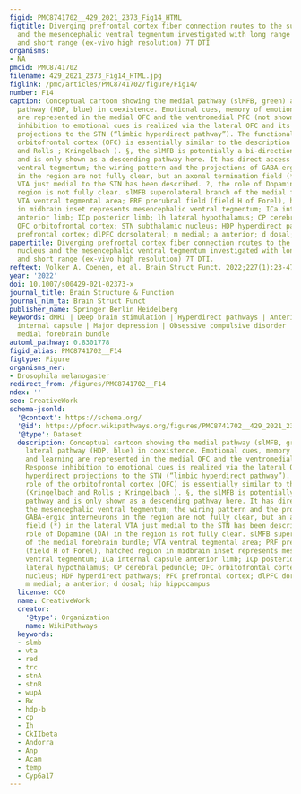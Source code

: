 ```yaml
---
figid: PMC8741702__429_2021_2373_Fig14_HTML
figtitle: Diverging prefrontal cortex fiber connection routes to the subthalamic nucleus
  and the mesencephalic ventral tegmentum investigated with long range (normative)
  and short range (ex-vivo high resolution) 7T DTI
organisms:
- NA
pmcid: PMC8741702
filename: 429_2021_2373_Fig14_HTML.jpg
figlink: /pmc/articles/PMC8741702/figure/Fig14/
number: F14
caption: Conceptual cartoon showing the medial pathway (slMFB, green) and the lateral
  pathway (HDP, blue) in coexistence. Emotional cues, memory of emotions and learning
  are represented in the medial OFC and the ventromedial PFC (not shown). Response
  inhibition to emotional cues is realized via the lateral OFC and its hyperdirect
  projections to the STN (“limbic hyperdirect pathway”). The functional role of the
  orbitofrontal cortex (OFC) is essentially similar to the description (Kringelbach
  and Rolls ; Kringelbach ). §, the slMFB is potentially a bi-directional pathway
  and is only shown as a descending pathway here. It has direct access to the mesencephalic
  ventral tegmentum; the wiring pattern and the projections of GABA-ergic interneurons
  in the region are not fully clear, but an axonal termination field (*) in the lateral
  VTA just medial to the STN has been described. ?, the role of Dopamine (DA) in the
  region is not fully clear. slMFB superolateral branch of the medial forebrain bundle;
  VTA ventral tegmental area; PRF prerubral field (field H of Forel), hatched region
  in midbrain inset represents mesencephalic ventral tegmentum; ICa internal capsule
  anterior limb; ICp posterior limb; lh lateral hypothalamus; CP cerebral peduncle;
  OFC orbitofrontal cortex; STN subthalamic nucleus; HDP hyperdirect pathways; PFC
  prefrontal cortex; dlPFC dorsolateral; m medial; a anterior; d dosal; hip hippocampus
papertitle: Diverging prefrontal cortex fiber connection routes to the subthalamic
  nucleus and the mesencephalic ventral tegmentum investigated with long range (normative)
  and short range (ex-vivo high resolution) 7T DTI.
reftext: Volker A. Coenen, et al. Brain Struct Funct. 2022;227(1):23-47.
year: '2022'
doi: 10.1007/s00429-021-02373-x
journal_title: Brain Structure & Function
journal_nlm_ta: Brain Struct Funct
publisher_name: Springer Berlin Heidelberg
keywords: dMRI | Deep brain stimulation | Hyperdirect pathways | Anterior limb of
  internal capsule | Major depression | Obsessive compulsive disorder | Superolateral
  medial forebrain bundle
automl_pathway: 0.8301778
figid_alias: PMC8741702__F14
figtype: Figure
organisms_ner:
- Drosophila melanogaster
redirect_from: /figures/PMC8741702__F14
ndex: ''
seo: CreativeWork
schema-jsonld:
  '@context': https://schema.org/
  '@id': https://pfocr.wikipathways.org/figures/PMC8741702__429_2021_2373_Fig14_HTML.html
  '@type': Dataset
  description: Conceptual cartoon showing the medial pathway (slMFB, green) and the
    lateral pathway (HDP, blue) in coexistence. Emotional cues, memory of emotions
    and learning are represented in the medial OFC and the ventromedial PFC (not shown).
    Response inhibition to emotional cues is realized via the lateral OFC and its
    hyperdirect projections to the STN (“limbic hyperdirect pathway”). The functional
    role of the orbitofrontal cortex (OFC) is essentially similar to the description
    (Kringelbach and Rolls ; Kringelbach ). §, the slMFB is potentially a bi-directional
    pathway and is only shown as a descending pathway here. It has direct access to
    the mesencephalic ventral tegmentum; the wiring pattern and the projections of
    GABA-ergic interneurons in the region are not fully clear, but an axonal termination
    field (*) in the lateral VTA just medial to the STN has been described. ?, the
    role of Dopamine (DA) in the region is not fully clear. slMFB superolateral branch
    of the medial forebrain bundle; VTA ventral tegmental area; PRF prerubral field
    (field H of Forel), hatched region in midbrain inset represents mesencephalic
    ventral tegmentum; ICa internal capsule anterior limb; ICp posterior limb; lh
    lateral hypothalamus; CP cerebral peduncle; OFC orbitofrontal cortex; STN subthalamic
    nucleus; HDP hyperdirect pathways; PFC prefrontal cortex; dlPFC dorsolateral;
    m medial; a anterior; d dosal; hip hippocampus
  license: CC0
  name: CreativeWork
  creator:
    '@type': Organization
    name: WikiPathways
  keywords:
  - slmb
  - vta
  - red
  - trc
  - stnA
  - stnB
  - wupA
  - Bx
  - hdp-b
  - cp
  - Ih
  - CkIIbeta
  - Andorra
  - Anp
  - Acam
  - temp
  - Cyp6a17
---
```

